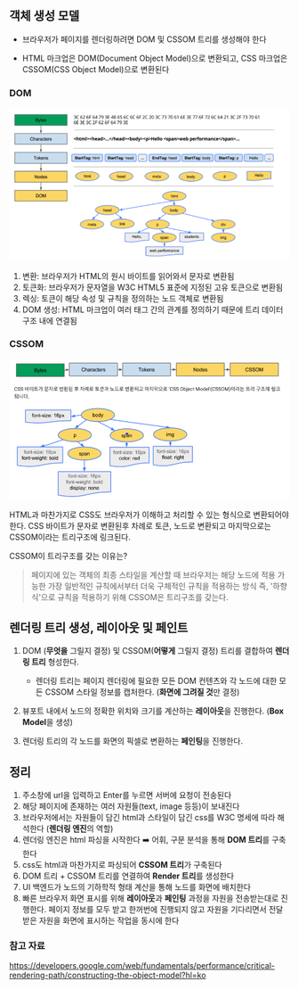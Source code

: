 ## 객체 생성 모델

- 브라우저가 페이지를 렌더링하려면 DOM 및 CSSOM 트리를 생성해야 한다

- HTML 마크업은 DOM(Document Object Model)으로 변환되고, CSS 마크업은 CSSOM(CSS Object Model)으로 변환된다

  

### DOM

![image-20220114150802383](https://github.com/newgardener/TIL/blob/main/Web/images/DOM.png)

1. 변환: 브라우저가 HTML의 원시 바이트를 읽어와서 문자로 변환됨
2. 토큰화: 브라우저가 문자열을 W3C HTML5 표준에 지정된 고유 토큰으로 변환됨
3. 렉싱: 토큰이 해당 속성 및 규칙을 정의하는 노드 객체로 변환됨
4. DOM 생성: HTML 마크업이 여러 태그 간의 관계를 정의하기 때문에 트리 데이터 구조 내에 연결됨



### CSSOM

![Screen Shot 2022-01-14 at 3.40.02 PM](https://github.com/newgardener/TIL/blob/main/Web/images/CSSOM.png)

HTML과 마찬가지로 CSS도 브라우저가 이해하고 처리할 수 있는 형식으로 변환되어야 한다. CSS 바이트가 문자로 변환된후 차례로 토큰, 노드로 변환되고 마지막으로는 CSSOM이라는 트리구조에 링크된다.

CSSOM이 트리구조를 갖는 이유는?

 > 페이지에 있는 객체의 최종 스타일을 계산할 때 브라우저는 해당 노드에 적용 가능한 가장 일반적인 규칙에서부터 더욱 구체적인 규칙을 적용하는 방식 즉, '하향식'으로 규칙을 적용하기 위해 CSSOM은 트리구조를 갖는다. 



## 렌더링 트리 생성, 레이아웃 및 페인트

1. DOM (**무엇을** 그릴지 결정) 및 CSSOM(**어떻게** 그릴지 결정) 트리를 결합하여 **렌더링 트리** 형성한다.
   - 렌더링 트리는 페이지 렌더링에 필요한 모든 DOM 컨텐츠와 각 노드에 대한 모든 CSSOM 스타일 정보를 캡처한다. (**화면에 그려질 것**만 결정)
   
2. 뷰포트 내에서 노드의 정확한 위치와 크기를 계산하는 **레이아웃**을 진행한다. (**Box Model**을 생성)

3. 렌더링 트리의 각 노드를 화면의 픽셀로 변환하는 **페인팅**을 진행한다.

   


## 정리
1. 주소창에 url을 입력하고 Enter를 누르면 서버에 요청이 전송된다
2. 해당 페이지에 존재하는 여러 자원들(text, image 등등)이 보내진다
3. 브라우저에서는 자원들이 담긴 html과 스타일이 담긴 css를 W3C 명세에 따라 해석한다 (**렌더링 엔진**의 역할)
4. 렌더링 엔진은 html 파싱을 시작한다 ➡️ 어휘, 구문 분석을 통해 **DOM 트리**를 구축한다
5. css도 html과 마찬가지로 파싱되어 **CSSOM 트리**가 구축된다
6. DOM 트리 + CSSOM 트리를 연결하여 **Render 트리**를 생성한다
7. UI 백엔드가 노드의 기하학적 형태 계산을 통해 노드를 화면에 배치한다
8. 빠른 브라우저 화면 표시를 위해 **레이아웃**과 **페인팅** 과정을 자원을 전송받는대로 진행한다. 페이지 정보를 모두 받고 한꺼번에 진행되지 않고 자원을 기다리면서 전달받은 자원을 화면에 표시하는 작업을 동시에 한다


### 참고 자료

https://developers.google.com/web/fundamentals/performance/critical-rendering-path/constructing-the-object-model?hl=ko

